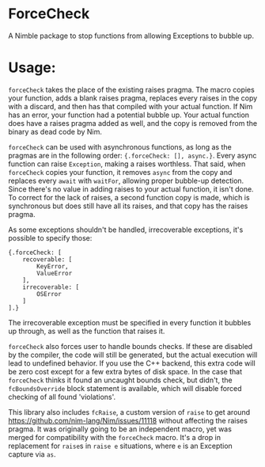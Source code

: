 # ForceCheck

A Nimble package to stop functions from allowing Exceptions to bubble up.

# Usage:

`forceCheck` takes the place of the existing raises pragma. The macro copies your function, adds a blank raises pragma, replaces every raises in the copy with a discard, and then has that compiled with your actual function. If Nim has an error, your function had a potential bubble up. Your actual function does have a raises pragma added as well, and the copy is removed from the binary as dead code by Nim.

`forceCheck` can be used with asynchronous functions, as long as the pragmas are in the following order: `{.forceCheck: [], async.}`. Every async function can raise `Exception`, making a raises worthless. That said, when `forceCheck` copies your function, it removes `async` from the copy and replaces every `await` with `waitFor`, allowing proper bubble-up detection. Since there's no value in adding raises to your actual function, it isn't done. To correct for the lack of raises, a second function copy is made, which is synchronous but does still have all its raises, and that copy has the raises pragma.

As some exceptions shouldn't be handled, irrecoverable exceptions, it's possible to specify those:
```
{.forceCheck: [
    recoverable: [
        KeyError,
        ValueError
    ],
    irrecoverable: [
        OSError
    ]
].}
```
The irrecoverable exception must be specified in every function it bubbles up through, as well as the function that raises it.

`forceCheck` also forces user to handle bounds checks. If these are disabled by the compiler, the code will still be generated, but the actual execution will lead to undefined behavior. If you use the C++ backend, this extra code will be zero cost except for a few extra bytes of disk space. In the case that `forceCheck` thinks it found an uncaught bounds check, but didn't, the `fcBoundsOverride` block statement is available, which will disable forced checking of all found 'violations'.

This library also includes `fcRaise`, a custom version of `raise` to get around https://github.com/nim-lang/Nim/issues/11118 without affecting the raises pragma. It was originally going to be an independent macro, yet was merged for compatibility with the `forceCheck` macro. It's a drop in replacement for `raise`s in `raise e` situations, where `e` is an Exception capture via `as`.
